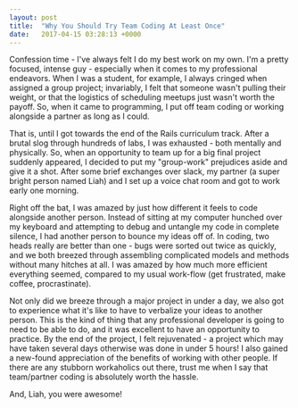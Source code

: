 ```yaml
---
layout: post
title:  "Why You Should Try Team Coding At Least Once"
date:   2017-04-15 03:28:13 +0000
---
```



Confession time - I've always felt I do my best work on my own. I'm a pretty focused, intense guy - especially when it comes to my professional endeavors. When I was a student, for example, I always cringed when assigned a group project; invariably, I felt that someone wasn't pulling their weight, or that the logistics of scheduling meetups just wasn't worth the payoff. So, when it came to programming, I put off team coding or working alongside a partner as long as I could. 

That is, until I got towards the end of the Rails curriculum track. After a brutal slog through hundreds of labs, I was exhausted - both mentally and physically. So, when an opportunity to team up for a big final project suddenly appeared, I decided to put my "group-work" prejudices aside and give it a shot. After some brief exchanges over slack, my partner (a super bright person named Liah) and I set up a voice chat room and got to work early one morning.

Right off the bat, I was amazed by just how different it feels to code alongside another person. Instead of sitting at my computer hunched over my keyboard and attempting to debug and untangle my code in complete silence, I had another person to bounce my ideas off of. In coding, two heads really are better than one - bugs were sorted out twice as quickly, and we both breezed through assembling complicated models and methods without many hitches at all. I was amazed by how much more efficient everything seemed, compared to my usual work-flow (get frustrated, make coffee, procrastinate).

Not only did we breeze through a major project in under a day, we also got to experience what it's like to have to verbalize your ideas to another person. This is the kind of thing that any professional developer is going to need to be able to do, and it was excellent to have an opportunity to practice. By the end of the project, I felt rejuvenated - a project which may have taken several days otherwise was done in under 5 hours! I also gained a new-found appreciation of the benefits of working with other people. If there are any stubborn workaholics out there, trust me when I say that team/partner coding is absolutely worth the hassle. 

And, Liah, you were awesome!
